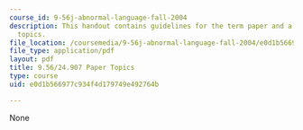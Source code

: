 ```yaml
---
course_id: 9-56j-abnormal-language-fall-2004
description: This handout contains guidelines for the term paper and a list of suggested
  topics.
file_location: /coursemedia/9-56j-abnormal-language-fall-2004/e0d1b566977c934f4d179749e492764b_9_56paperoutline.pdf
file_type: application/pdf
layout: pdf
title: 9.56/24.907 Paper Topics
type: course
uid: e0d1b566977c934f4d179749e492764b

---
```

None